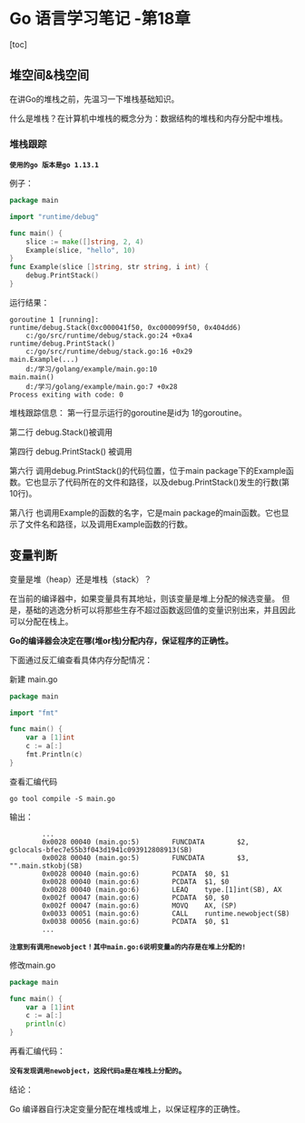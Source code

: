 # Go 语言学习笔记 -第18章

[toc]

## 堆空间&栈空间

在讲Go的堆栈之前，先温习一下堆栈基础知识。

什么是堆栈？在计算机中堆栈的概念分为：数据结构的堆栈和内存分配中堆栈。


### 堆栈跟踪

**`使用的go 版本是go 1.13.1`**

例子：

```go
package main

import "runtime/debug"

func main() {
	slice := make([]string, 2, 4)
	Example(slice, "hello", 10)
}
func Example(slice []string, str string, i int) {
	debug.PrintStack()
}

```

运行结果：
```
goroutine 1 [running]:
runtime/debug.Stack(0xc000041f50, 0xc000099f50, 0x404dd6)
    c:/go/src/runtime/debug/stack.go:24 +0xa4
runtime/debug.PrintStack()
    c:/go/src/runtime/debug/stack.go:16 +0x29
main.Example(...)
    d:/学习/golang/example/main.go:10
main.main()
    d:/学习/golang/example/main.go:7 +0x28
Process exiting with code: 0
```


堆栈跟踪信息：
第一行显示运行的goroutine是id为 1的goroutine。

第二行 debug.Stack()被调用

第四行 debug.PrintStack() 被调用

第六行 调用debug.PrintStack()的代码位置，位于main package下的Example函数。它也显示了代码所在的文件和路径，以及debug.PrintStack()发生的行数(第10行)。

第八行 也调用Example的函数的名字，它是main package的main函数。它也显示了文件名和路径，以及调用Example函数的行数。



## 变量判断

变量是堆（heap）还是堆栈（stack）？


在当前的编译器中，如果变量具有其地址，则该变量是堆上分配的候选变量。
但是，基础的逃逸分析可以将那些生存不超过函数返回值的变量识别出来，并且因此可以分配在栈上。

**Go的编译器会决定在哪(堆or栈)分配内存，保证程序的正确性。**

下面通过反汇编查看具体内存分配情况：

新建 main.go

```go
package main

import "fmt"

func main() {
    var a [1]int
    c := a[:]
    fmt.Println(c)
}
```


查看汇编代码
```
go tool compile -S main.go
```

输出：
```
		...
        0x0028 00040 (main.go:5)        FUNCDATA        $2, gclocals·bfec7e55b3f043d1941c093912808913(SB)
        0x0028 00040 (main.go:5)        FUNCDATA        $3, "".main.stkobj(SB)
        0x0028 00040 (main.go:6)        PCDATA  $0, $1
        0x0028 00040 (main.go:6)        PCDATA  $1, $0
        0x0028 00040 (main.go:6)        LEAQ    type.[1]int(SB), AX
        0x002f 00047 (main.go:6)        PCDATA  $0, $0
        0x002f 00047 (main.go:6)        MOVQ    AX, (SP)
        0x0033 00051 (main.go:6)        CALL    runtime.newobject(SB)
        0x0038 00056 (main.go:6)        PCDATA  $0, $1
        ...
```

**`注意到有调用newobject！其中main.go:6说明变量a的内存是在堆上分配的!`**

修改main.go

```go
package main

func main() {
    var a [1]int
    c := a[:]
    println(c)
}

```

再看汇编代码：

**`没有发现调用newobject，这段代码a是在堆栈上分配的`。**

结论：

Go 编译器自行决定变量分配在堆栈或堆上，以保证程序的正确性。
